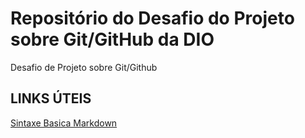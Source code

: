 # Repositório do Desafio do Projeto sobre Git/GitHub da DIO
Desafio de Projeto sobre Git/Github 

## LINKS ÚTEIS 
[Sintaxe Basica Markdown](https://www.markdownguide.org/getting-started/)
